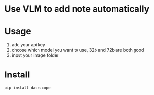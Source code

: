 # Use VLM to add note automatically
# Usage
1. add your api key
2. choose which model you want to use, 32b and 72b are both good
3. input your image folder

# Install
```
pip install dashscope
```